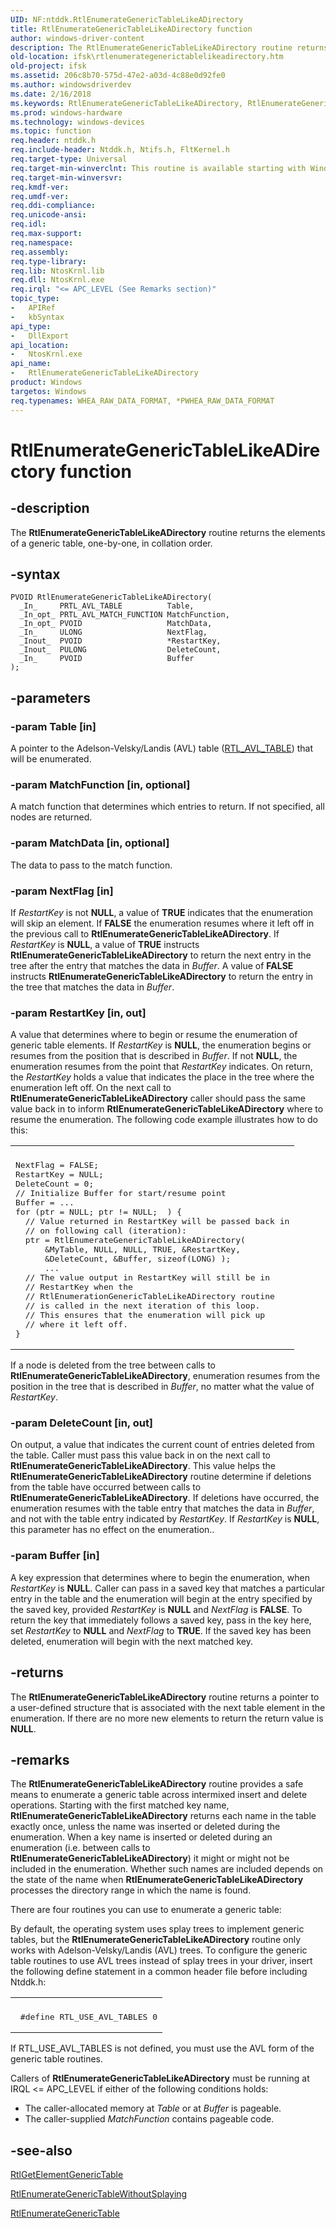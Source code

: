 ```yaml
---
UID: NF:ntddk.RtlEnumerateGenericTableLikeADirectory
title: RtlEnumerateGenericTableLikeADirectory function
author: windows-driver-content
description: The RtlEnumerateGenericTableLikeADirectory routine returns the elements of a generic table, one-by-one, in collation order.
old-location: ifsk\rtlenumerategenerictablelikeadirectory.htm
old-project: ifsk
ms.assetid: 206c8b70-575d-47e2-a03d-4c88e0d92fe0
ms.author: windowsdriverdev
ms.date: 2/16/2018
ms.keywords: RtlEnumerateGenericTableLikeADirectory, RtlEnumerateGenericTableLikeADirectory routine [Installable File System Drivers], ifsk.rtlenumerategenerictablelikeadirectory, ntddk/RtlEnumerateGenericTableLikeADirectory, rtlref_7a5f2110-e171-4273-9928-9a8471f4e933.xml
ms.prod: windows-hardware
ms.technology: windows-devices
ms.topic: function
req.header: ntddk.h
req.include-header: Ntddk.h, Ntifs.h, FltKernel.h
req.target-type: Universal
req.target-min-winverclnt: This routine is available starting with Windows XP.
req.target-min-winversvr: 
req.kmdf-ver: 
req.umdf-ver: 
req.ddi-compliance: 
req.unicode-ansi: 
req.idl: 
req.max-support: 
req.namespace: 
req.assembly: 
req.type-library: 
req.lib: NtosKrnl.lib
req.dll: NtosKrnl.exe
req.irql: "<= APC_LEVEL (See Remarks section)"
topic_type:
-	APIRef
-	kbSyntax
api_type:
-	DllExport
api_location:
-	NtosKrnl.exe
api_name:
-	RtlEnumerateGenericTableLikeADirectory
product: Windows
targetos: Windows
req.typenames: WHEA_RAW_DATA_FORMAT, *PWHEA_RAW_DATA_FORMAT
---
```


# RtlEnumerateGenericTableLikeADirectory function


## -description


The <b>RtlEnumerateGenericTableLikeADirectory</b> routine returns the elements of a generic table, one-by-one, in collation order.


## -syntax


````
PVOID RtlEnumerateGenericTableLikeADirectory(
  _In_     PRTL_AVL_TABLE          Table,
  _In_opt_ PRTL_AVL_MATCH_FUNCTION MatchFunction,
  _In_opt_ PVOID                   MatchData,
  _In_     ULONG                   NextFlag,
  _Inout_  PVOID                   *RestartKey,
  _Inout_  PULONG                  DeleteCount,
  _In_     PVOID                   Buffer
);
````


## -parameters




### -param Table [in]

A pointer to the Adelson-Velsky/Landis (AVL) table (<a href="..\ntddk\ns-ntddk-_rtl_avl_table.md">RTL_AVL_TABLE</a>) that will be enumerated.


### -param MatchFunction [in, optional]

A match function that determines which entries to return. If not specified, all nodes are returned.


### -param MatchData [in, optional]

The data to pass to the match function.


### -param NextFlag [in]

If <i>RestartKey</i> is not <b>NULL</b>, a value of <b>TRUE</b> indicates that the enumeration will skip an element. If <b>FALSE</b> the enumeration resumes where it left off in the previous call to <b>RtlEnumerateGenericTableLikeADirectory</b>. If <i>RestartKey</i> is <b>NULL</b>, a value of <b>TRUE</b> instructs <b>RtlEnumerateGenericTableLikeADirectory</b> to return the next entry in the tree after the entry that matches the data in <i>Buffer</i>. A value of <b>FALSE</b> instructs <b>RtlEnumerateGenericTableLikeADirectory</b> to return the entry in the tree that matches the data in <i>Buffer</i>.


### -param RestartKey [in, out]

A value that determines where to begin or resume the enumeration of generic table elements. If <i>RestartKey</i> is <b>NULL</b>, the enumeration begins or resumes from the position that is described in <i>Buffer</i>. If not <b>NULL</b>, the enumeration resumes from the point that <i>RestartKey</i> indicates. On return, the <i>RestartKey</i> holds a value that indicates the place in the tree where the enumeration left off. On the next call to <b>RtlEnumerateGenericTableLikeADirectory</b> caller should pass the same value back in to inform <b>RtlEnumerateGenericTableLikeADirectory</b> where to resume the enumeration. The following code example illustrates how to do this:

<div class="code"><span codelanguage=""><table>
<tr>
<th></th>
</tr>
<tr>
<td>
<pre>NextFlag = FALSE;
RestartKey = NULL;
DeleteCount = 0;
// Initialize Buffer for start/resume point
Buffer = ...
for (ptr = NULL; ptr != NULL;  ) {
  // Value returned in RestartKey will be passed back in
  // on following call (iteration):
  ptr = RtlEnumerateGenericTableLikeADirectory(
      &amp;MyTable, NULL, NULL, TRUE, &amp;RestartKey,
      &amp;DeleteCount, &amp;Buffer, sizeof(LONG) );
      ...
  // The value output in RestartKey will still be in
  // RestartKey when the
  // RtlEnumerationGenericTableLikeADirectory routine
  // is called in the next iteration of this loop.
  // This ensures that the enumeration will pick up
  // where it left off.
}</pre>
</td>
</tr>
</table></span></div>
If a node is deleted from the tree between calls to <b>RtlEnumerateGenericTableLikeADirectory</b>, enumeration resumes from the position in the tree that is described in <i>Buffer</i>, no matter what the value of <i>RestartKey</i>.


### -param DeleteCount [in, out]

On output, a value that indicates the current count of entries deleted from the table. Caller must pass this value back in on the next call to <b>RtlEnumerateGenericTableLikeADirectory</b>. This value helps the <b>RtlEnumerateGenericTableLikeADirectory</b> routine determine if deletions from the table have occurred between calls to <b>RtlEnumerateGenericTableLikeADirectory</b>. If deletions have occurred, the enumeration resumes with the table entry that matches the data in <i>Buffer</i>, and not with the table entry indicated by <i>RestartKey</i>. If <i>RestartKey</i> is <b>NULL</b>, this parameter has no effect on the enumeration..


### -param Buffer [in]

A key expression that determines where to begin the enumeration, when <i>RestartKey</i> is <b>NULL</b>. Caller can pass in a saved key that matches a particular entry in the table and the enumeration will begin at the entry specified by the saved key, provided <i>RestartKey</i> is <b>NULL</b> and <i>NextFlag</i> is <b>FALSE</b>. To return the key that immediately follows a saved key, pass in the key here, set <i>RestartKey</i> to <b>NULL</b> and <i>NextFlag</i> to <b>TRUE</b>. If the saved key has been deleted, enumeration will begin with the next matched key. 


## -returns



The <b>RtlEnumerateGenericTableLikeADirectory</b> routine returns a pointer to a user-defined structure that is associated with the next table element in the enumeration. If there are no more new elements to return the return value is <b>NULL</b>. 




## -remarks



The <b>RtlEnumerateGenericTableLikeADirectory</b> routine provides a safe means to enumerate a generic table across intermixed insert and delete operations. Starting with the first matched key name, <b>RtlEnumerateGenericTableLikeADirectory</b> returns each name in the table exactly once, unless the name was inserted or deleted during the enumeration. When a key name is inserted or deleted during an enumeration (i.e. between calls to <b>RtlEnumerateGenericTableLikeADirectory</b>) it might or might not be included in the enumeration. Whether such names are included depends on the state of the name when <b>RtlEnumerateGenericTableLikeADirectory</b> processes the directory range in which the name is found.

There are four routines you can use to enumerate a generic table:



By default, the operating system uses splay trees to implement generic tables, but the <b>RtlEnumerateGenericTableLikeADirectory</b> routine only works with Adelson-Velsky/Landis (AVL) trees. To configure the generic table routines to use AVL trees instead of splay trees in your driver, insert the following define statement in a common header file before including Ntddk.h:

<div class="code"><span codelanguage=""><table>
<tr>
<th></th>
</tr>
<tr>
<td>
<pre> #define RTL_USE_AVL_TABLES 0</pre>
</td>
</tr>
</table></span></div>
If RTL_USE_AVL_TABLES is not defined, you must use the AVL form of the generic table routines. 

Callers of <b>RtlEnumerateGenericTableLikeADirectory</b> must be running at IRQL &lt;= APC_LEVEL if either of the following conditions holds:

<ul>
<li>
The caller-allocated memory at <i>Table</i> or at <i>Buffer</i> is pageable. 

</li>
<li>
The caller-supplied <i>MatchFunction</i> contains pageable code. 

</li>
</ul>



## -see-also

<a href="..\ntddk\nf-ntddk-rtlgetelementgenerictable.md">RtlGetElementGenericTable</a>



<a href="..\ntddk\nf-ntddk-rtlenumerategenerictablewithoutsplaying.md">RtlEnumerateGenericTableWithoutSplaying</a>



<a href="..\ntddk\nf-ntddk-rtlenumerategenerictable.md">RtlEnumerateGenericTable</a>



 

 


